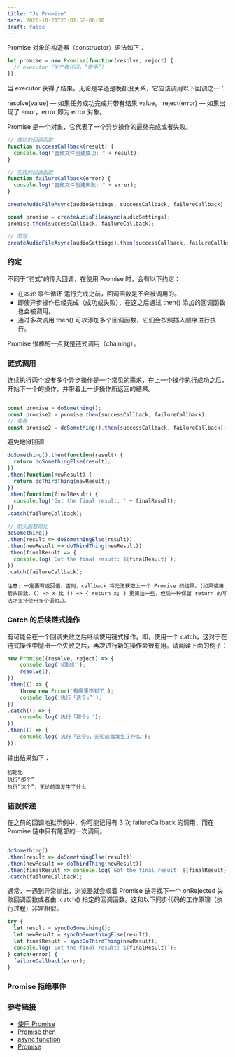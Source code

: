 ```yaml
---
title: "Js Promise"
date: 2020-10-21T23:01:58+08:00
draft: false
---
```


Promise 对象的构造器（constructor）语法如下：

```js
let promise = new Promise(function(resolve, reject) {
  // executor（生产者代码，“歌手”）
});
```

当 executor 获得了结果，无论是早还是晚都没关系，它应该调用以下回调之一：

resolve(value) — 如果任务成功完成并带有结果 value。
reject(error) — 如果出现了 error，error 即为 error 对象。

Promise 是一个对象，它代表了一个异步操作的最终完成或者失败。

```js
// 成功的回调函数
function successCallback(result) {
  console.log("音频文件创建成功: " + result);
}

// 失败的回调函数
function failureCallback(error) {
  console.log("音频文件创建失败: " + error);
}

createAudioFileAsync(audioSettings, successCallback, failureCallback)
```

```js
const promise = createAudioFileAsync(audioSettings); 
promise.then(successCallback, failureCallback);

// 简写
createAudioFileAsync(audioSettings).then(successCallback, failureCallback);
```

### 约定

不同于“老式”的传入回调，在使用 Promise 时，会有以下约定：

- 在本轮 事件循环 运行完成之前，回调函数是不会被调用的。
- 即使异步操作已经完成（成功或失败），在这之后通过 then() 添加的回调函数也会被调用。
- 通过多次调用 then() 可以添加多个回调函数，它们会按照插入顺序进行执行。

Promise 很棒的一点就是链式调用（chaining）。

### 链式调用

连续执行两个或者多个异步操作是一个常见的需求，在上一个操作执行成功之后，开始下一个的操作，并带着上一步操作所返回的结果。

```js

const promise = doSomething();
const promise2 = promise.then(successCallback, failureCallback);
// 或者
const promise2 = doSomething().then(successCallback, failureCallback);
```

避免地狱回调

```js
doSomething().then(function(result) {
  return doSomethingElse(result);
})
.then(function(newResult) {
  return doThirdThing(newResult);
})
.then(function(finalResult) {
  console.log('Got the final result: ' + finalResult);
})
.catch(failureCallback);

// 箭头函数简化
doSomething()
.then(result => doSomethingElse(result))
.then(newResult => doThirdThing(newResult))
.then(finalResult => {
  console.log(`Got the final result: ${finalResult}`);
})
.catch(failureCallback);
```

    注意: 一定要有返回值，否则，callback 将无法获取上一个 Promise 的结果。(如果使用箭头函数，() => x 比 () => { return x; } 更简洁一些，但后一种保留 return 的写法才支持使用多个语句。）。

### Catch 的后续链式操作

有可能会在一个回调失败之后继续使用链式操作，即，使用一个 catch，这对于在链式操作中抛出一个失败之后，再次进行新的操作会很有用。请阅读下面的例子：

```js
new Promise((resolve, reject) => {
    console.log('初始化');
    resolve();
})
.then(() => {
    throw new Error('有哪里不对了');
    console.log('执行「这个」”');
})
.catch(() => {
    console.log('执行「那个」');
})
.then(() => {
    console.log('执行「这个」，无论前面发生了什么');
});
```
输出结果如下：

    初始化
    执行“那个”
    执行“这个”，无论前面发生了什么


### 错误传递
在之前的回调地狱示例中，你可能记得有 3 次 failureCallback 的调用，而在 Promise 链中只有尾部的一次调用。

```js

doSomething()
.then(result => doSomethingElse(result))
.then(newResult => doThirdThing(newResult))
.then(finalResult => console.log(`Got the final result: ${finalResult}`))
.catch(failureCallback);

```

通常，一遇到异常抛出，浏览器就会顺着 Promise 链寻找下一个 onRejected 失败回调函数或者由 .catch() 指定的回调函数。这和以下同步代码的工作原理（执行过程）非常相似。

```js
try {
  let result = syncDoSomething();
  let newResult = syncDoSomethingElse(result);
  let finalResult = syncDoThirdThing(newResult);
  console.log(`Got the final result: ${finalResult}`);
} catch(error) {
  failureCallback(error);
}
```

### Promise 拒绝事件

### 参考链接 

- [使用 Promise](https://developer.mozilla.org/zh-CN/docs/Web/JavaScript/Guide/Using_promises)
- [Promise then](https://developer.mozilla.org/en-US/docs/Web/JavaScript/Reference/Global_Objects/Promise/then)
- [async function](https://developer.mozilla.org/en-US/docs/Web/JavaScript/Reference/Statements/async_function)
- [Promise](https://zh.javascript.info/promise-basics)
